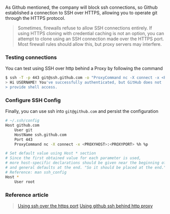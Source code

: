 
As Github mentioned, the company will block ssh connections, so Github established a connection to SSH over HTTPS, allowing you to operate git through the HTTPS protocol.

> Sometimes, firewalls refuse to allow SSH connections entirely. If using HTTPS cloning with credential caching is not an option, you can attempt to clone using an SSH connection made over the HTTPS port. Most firewall rules should allow this, but proxy servers may interfere.

### Testing connections

You can test using SSH over http behind a Proxy by following the command
```bash
$ ssh -T -p 443 git@ssh.github.com -o "ProxyCommand nc -X connect -x <PROXYHOST>:<PROXYPORT> %h %p"
> Hi USERNAME! You've successfully authenticated, but GitHub does not
> provide shell access.
```

### Configure SSH Config

Finally, you can use ssh into `git@github.com` and persist the configuration
```bash
# ~/.ssh/config
Host github.com
    User git
    HostName ssh.github.com
    Port 443
    ProxyCommand nc -X connect -x <PROXYHOST>:<PROXYPORT> %h %p

# Set default value using Host * section
# Since the first obtained value for each parameter is used,
# more host-specific declarations should be given near the beginning of the file,
# and general defaults at the end. "So it should be placed at the end."
# Reference: man ssh_config
Host *
    User root
```

### Reference article

> [Using ssh over the https port](https://docs.github.com/en/authentication/troubleshooting-ssh/using-ssh-over-the-https-port)
> [Using github ssh behind http proxy](https://adangel.org/2020/10/15/github-behind-proxy/)